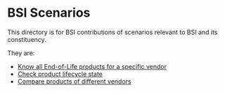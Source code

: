 # BSI Scenarios
This directory is for BSI contributions of scenarios relevant to BSI and its constituency.

They are:
- [Know all End-of-Life products for a specific vendor](Scenario-01.md)
- [Check product lifecycle state](Scenario-02.md)
- [Compare products of different vendors](Scenario-03.md)